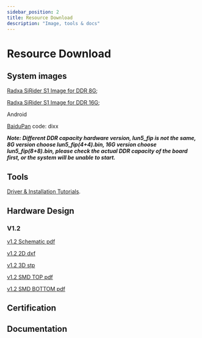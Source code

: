 ```yaml
---
sidebar_position: 2
title: Resource Download
description: "Image, tools & docs"
---
```


# Resource Download

## System images

[Radxa SiRider S1 Image for DDR 8G](https://dl.radxa.com/sirider/s1/images/ubuntu/sirider_s1_ubuntu20_8g_ddr_20241109.zip);

[Radxa SiRider S1 Image for DDR 16G](https://dl.radxa.com/sirider/s1/images/ubuntu/sirider_s1_ubuntu20_16g_ddr_20241109.zip);

Android

[BaiduPan](https://pan.baidu.com/s/1cyoRqG2M9y7j9d6hb5G0DQ) code: dixx

**_Note: Different DDR capacity hardware version, lun5_fip is not the same, 8G version choose lun5_fip(4+4).bin, 16G version choose lun5_fip(8+8).bin, please check the actual DDR capacity of the board first, or the system will be unable to start._**

## Tools

[Driver & Installation Tutorials](https://dl.radxa.com/sirider/s1/siengine_downloadtool_V7.5.zip).

## Hardware Design

### V1.2

[v1.2 Schematic pdf](https://dl.radxa.com/sirider/s1/hw/RS125_V12_20240925.pdf)

[v1.2 2D dxf](https://dl.radxa.com/sirider/s1/hw/2D/)

[v1.2 3D stp](https://dl.radxa.com/sirider/s1/hw/3D/)

[v1.2 SMD TOP pdf](https://dl.radxa.com/sirider/s1/hw/RS125_V12_20240905-TOP.pdf)

[v1.2 SMD BOTTOM pdf](https://dl.radxa.com/sirider/s1/hw/RS125_V12_20240905-BOTTOM.pdf)

## Certification

## Documentation
